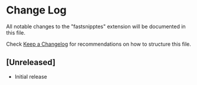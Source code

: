 # Change Log

All notable changes to the "fastsnipptes" extension will be documented in this file.

Check [Keep a Changelog](http://keepachangelog.com/) for recommendations on how to structure this file.

## [Unreleased]

- Initial release